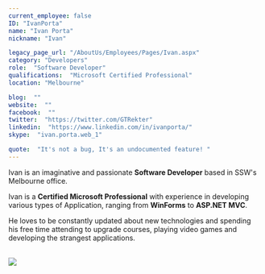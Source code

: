 ```yaml
---
current_employee: false
ID: "IvanPorta"
name: "Ivan Porta"
nickname: "Ivan"

legacy_page_url: "/AboutUs/Employees/Pages/Ivan.aspx"
category: "Developers"
role:  "Software Developer"
qualifications:  "Microsoft Certified Professional"
location: "Melbourne"

blog:  ""
website:  ""
facebook:  ""
twitter:  "https://twitter.com/GTRekter"
linkedin:  "https://www.linkedin.com/in/ivanporta/"
skype:  "ivan.porta.web_1"

quote:  "It's not a bug, It's an undocumented feature! "
---
```


​​​​​​​​​​​​​Ivan is an imaginative and passionate **Software Developer** based in SSW's Melbourne office.  

Ivan is a **Certified Microsoft Professional** with experience in developing various types of Application, ranging from **WinForms** ​to **ASP.NET MVC**.   

He loves to be constantly updated about new technologies and spending his free time attending to upgrade courses, playing video games and developing the strangest applications. 

​​  
​​​![](/Images/Bio/MCP_2013(rgb).png)  